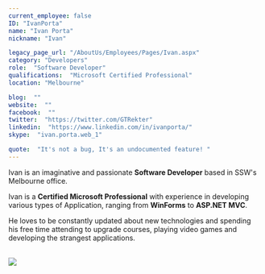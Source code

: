 ```yaml
---
current_employee: false
ID: "IvanPorta"
name: "Ivan Porta"
nickname: "Ivan"

legacy_page_url: "/AboutUs/Employees/Pages/Ivan.aspx"
category: "Developers"
role:  "Software Developer"
qualifications:  "Microsoft Certified Professional"
location: "Melbourne"

blog:  ""
website:  ""
facebook:  ""
twitter:  "https://twitter.com/GTRekter"
linkedin:  "https://www.linkedin.com/in/ivanporta/"
skype:  "ivan.porta.web_1"

quote:  "It's not a bug, It's an undocumented feature! "
---
```


​​​​​​​​​​​​​Ivan is an imaginative and passionate **Software Developer** based in SSW's Melbourne office.  

Ivan is a **Certified Microsoft Professional** with experience in developing various types of Application, ranging from **WinForms** ​to **ASP.NET MVC**.   

He loves to be constantly updated about new technologies and spending his free time attending to upgrade courses, playing video games and developing the strangest applications. 

​​  
​​​![](/Images/Bio/MCP_2013(rgb).png)  